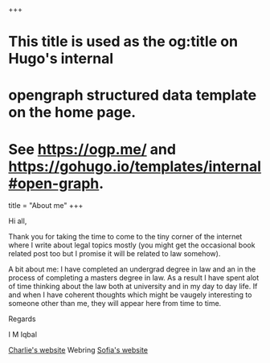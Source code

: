 +++
# This title is used as the og:title on Hugo's internal
# opengraph structured data template on the home page.
# See https://ogp.me/ and https://gohugo.io/templates/internal#open-graph.
title = "About me"
+++

Hi all, 

Thank you for taking the time to come to the tiny corner of the internet where I write about legal topics mostly (you might get the occasional book related post too but I promise it will be related to law somehow). 

A bit about me: I have completed an undergrad degree in law and an in the process of completing a masters degree in law. As a result I have spent alot of time thinking about the law both at university and in my day to day life. If and when I have coherent thoughts which might be vaugely interesting to someone other than me, they will appear here from time to time. 

Regards

I M Iqbal
 
 [Charlie's website](https://charliew.net/) Webring [Sofia's website](https://deltzabar.github.io/)
